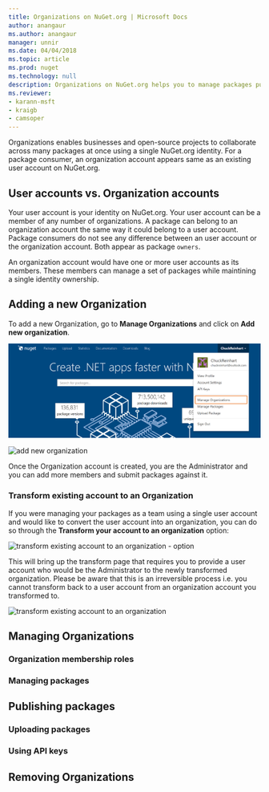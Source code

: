 ```yaml
---
title: Organizations on NuGet.org | Microsoft Docs
author: anangaur
ms.author: anangaur
manager: unnir
ms.date: 04/04/2018
ms.topic: article
ms.prod: nuget
ms.technology: null
description: Organizations on NuGet.org helps you to manage packages published by group or in a team, company environment.
ms.reviewer:
- karann-msft
- kraigb
- camsoper
---
```


Organizations enables businesses and open-source projects to collaborate across many packages at once using a single NuGet.org identity. For a package consumer, an organization account appears same as an existing user account on NuGet.org. 

## User accounts vs. Organization accounts
Your user account is your identity on NuGet.org. Your user account can be a member of any number of organizations. A package can belong to an organization account the same way it could belong to a user account. Package consumers do not see any difference between an user account or the organization account. Both appear as package `owners`.

An organization account would have one or more user accounts as its members. These members can manage a set of packages while maintining a single identity ownership. 

## Adding a new Organization

To add a new Organization, go to **Manage Organizations** and click on **Add new organization**. 

![manage org option](./media/org-manage-option.png)

![add new organization](TBD)

Once the Organization account is created, you are the Administrator and you can add more members and submit packages against it.

### Transform existing account to an Organization
If you were managing your packages as a team using a single user account and would like to convert the user account into an organization, you can do so through the **Transform your account to an organization** option:

![transform existing account to an organization - option](TBD)

This will bring up the transform page that requires you to provide a user account who would be the Administrator to the newly transformed organization. Please be aware that this is an irreversible process i.e. you cannot transform back to a user account from an organization account you transformed to.

![transform existing account to an organization](TBD)

## Managing Organizations 


### Organization membership roles

### Managing packages

## Publishing packages
### Uploading packages

### Using API keys


## Removing Organizations
